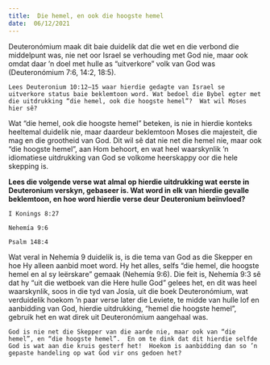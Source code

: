 ```yaml
---
title:  Die hemel, en ook die hoogste hemel
date:  06/12/2021
---
```


Deuteronómium maak dit baie duidelik dat die wet en die verbond die middelpunt was, nie net oor Israel se verhouding met God nie, maar ook omdat daar ’n doel met hulle as “uitverkore” volk van God was (Deuteronómium 7:6, 14:2, 18:5).

`Lees Deuteronium 10:12–15 waar hierdie gedagte van Israel se uitverkore status baie beklemtoon word. Wat bedoel die Bybel egter met die uitdrukking “die hemel, ook die hoogste hemel”?  Wat wil Moses hier sê?`

Wat “die hemel, ook die hoogste hemel” beteken, is nie in hierdie konteks heeltemal duidelik nie, maar daardeur beklemtoon Moses die majesteit, die mag en die grootheid van God. Dit wil sê dat nie net die hemel nie, maar ook “die hoogste hemel”, aan Hom behoort, en wat heel waarskynlik ’n idiomatiese uitdrukking van God se volkome heerskappy oor die hele skepping is.

**Lees die volgende verse wat almal op hierdie uitdrukking wat eerste in Deuteronium verskyn, gebaseer is. Wat word in elk van hierdie gevalle beklemtoon, en hoe word hierdie verse deur Deuteronium beïnvloed?**

`I Konings 8:27`

`Nehemía 9:6`

`Psalm 148:4`

Wat veral in Nehemía 9 duidelik is, is die tema van God as die Skepper en hoe Hy alleen aanbid moet word.  Hy het alles, selfs “die hemel, die hoogste hemel en al sy leërskare” gemaak (Nehemía 9:6). Die feit is, Nehemía 9:3 sê dat hy “uit die wetboek van die Here hulle God” gelees het, en dit was heel waarskynlik, soos in die tyd van Josía, uit die boek Deuteronómium, wat verduidelik hoekom ’n paar verse later die Leviete, te midde van hulle lof en aanbidding van God, hierdie uitdrukking, “hemel die hoogste hemel”, gebruik het en wat direk uit Deuteronómium aangehaal was.

`God is nie net die Skepper van die aarde nie, maar ook van “die hemel”, en “die hoogste hemel”.  En om te dink dat dit hierdie selfde God is wat aan die kruis gesterf het!  Hoekom is aanbidding dan so ’n gepaste handeling op wat God vir ons gedoen het?`